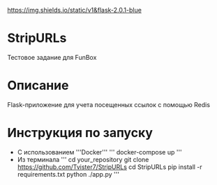 https://img.shields.io/static/v1&flask-2.0.1-blue
# StripURLs
Тестовое задание для FunBox
# Описание
Flask-приложение для учета посещенных ссылок с помощью Redis
# Инструкция по запуску
- С использованием '''Docker'''
'''
docker-compose up
'''
- Из терминала 
'''
cd your_repository
git clone https://github.com/Tvister7/StripURLs
cd StripURLs
pip install -r requirements.txt
python ./app.py
'''
